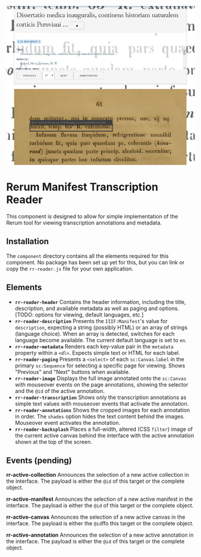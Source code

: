 ![thumb](static/thumb.png)

# Rerum Manifest Transcription Reader
This component is designed to allow for simple implementation of the Rerum tool for viewing transcription annotations and metadata.

## Installation
The `component` directory contains all the elements required for this component. No package has been set up yet for this, but you can link or copy the `rr-reader.js` file for your own application.

## Elements

* **`rr-reader-header`** Contains the header information, including the title, description, and available metadata as well as paging and options. [TODO: options for viewing, default languages, etc.]
* **`rr-reader-description`** Presents the `IIIF:Manifest`'s value for `description`, expecting a string (possibly HTML) or an array of strings (language choice). When an array is detected, switches for each language become available. The current default language is set to `en`.
* **`rr-reader-metadata`** Renders each key-value pair in the `metadata` property within a `<dl>`. Expects simple text or HTML for each label.
* **`rr-reader-paging`** Presents a `<select>` of each `sc:Canvas`.`label` in the primary `sc:Sequence` for selecting a specific page for viewing. Shows "Previous" and "Next" buttons when available.
* **`rr-reader-image`** Displays the full image annotated onto the `sc:Canvas` with mouseover events on the page annotations, showing the selector and the `@id` of the active annotation.
* **`rr-reader-transcription`** Shows only the transcription annotations as simple text values with mouseover events that activate the annotation.
* **`rr-reader-annotations`** Shows the cropped images for each annotation in order. The `shades` option hides the text content behind the images. Mouseover event activates the annotation.
* **`rr-reader-backsplash`** Places a full-width, altered (CSS `filter`) image of the current active canvas behind the interface with the active annotation shown at the top of the screen.

## Events (pending)

**rr-active-collection** Announces the selection of a new active collection in the interface. The payload is either the `@id` of this target or the complete object.

**rr-active-manifest** Announces the selection of a new active manifest in the interface. The payload is either the `@id` of this target or the complete object.

**rr-active-canvas** Announces the selection of a new active canvas in the interface. The payload is either the `@id`ffo this target or the complete object.

**rr-active-annotation** Announces the selection of a new active annotation in the interface. The payload is either the `@id` of this target or the complete object.
